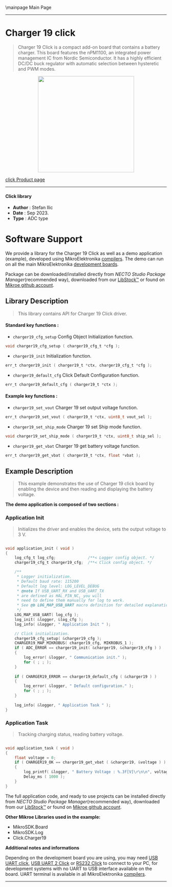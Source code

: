\mainpage Main Page

---
# Charger 19 click

> Charger 19 Click is a compact add-on board that contains a battery charger. This board features the nPM1100, an integrated power management IC from Nordic Semiconductor. It has a highly efficient DC/DC buck regulator with automatic selection between hysteretic and PWM modes.

<p align="center">
  <img src="https://download.mikroe.com/images/click_for_ide/charger19_click.png" height=300px>
</p>

[click Product page](https://www.mikroe.com/charger-19-click)

---


#### Click library

- **Author**        : Stefan Ilic
- **Date**          : Sep 2023.
- **Type**          : ADC type


# Software Support

We provide a library for the Charger 19 Click
as well as a demo application (example), developed using MikroElektronika
[compilers](https://www.mikroe.com/necto-studio).
The demo can run on all the main MikroElektronika [development boards](https://www.mikroe.com/development-boards).

Package can be downloaded/installed directly from *NECTO Studio Package Manager*(recommended way), downloaded from our [LibStock&trade;](https://libstock.mikroe.com) or found on [Mikroe github account](https://github.com/MikroElektronika/mikrosdk_click_v2/tree/master/clicks).

## Library Description

> This library contains API for Charger 19 Click driver.

#### Standard key functions :

- `charger19_cfg_setup` Config Object Initialization function.
```c
void charger19_cfg_setup ( charger19_cfg_t *cfg );
```

- `charger19_init` Initialization function.
```c
err_t charger19_init ( charger19_t *ctx, charger19_cfg_t *cfg );
```

- `charger19_default_cfg` Click Default Configuration function.
```c
err_t charger19_default_cfg ( charger19_t *ctx );
```

#### Example key functions :

- `charger19_set_vout` Charger 19 set output voltage function.
```c
err_t charger19_set_vout ( charger19_t *ctx, uint8_t vout_sel );
```

- `charger19_set_ship_mode` Charger 19 set Ship mode function.
```c
void charger19_set_ship_mode ( charger19_t *ctx, uint8_t ship_sel );
```

- `charger19_get_vbat` Charger 19 get battery voltage function.
```c
err_t charger19_get_vbat ( charger19_t *ctx, float *vbat );
```

## Example Description

> This example demonstrates the use of Charger 19 click board by enabling the device
  and then reading and displaying the battery voltage.

**The demo application is composed of two sections :**

### Application Init

> Initializes the driver and enables the device, sets the output 
  voltage to 3 V.

```c

void application_init ( void )
{
    log_cfg_t log_cfg;              /**< Logger config object. */
    charger19_cfg_t charger19_cfg;  /**< Click config object. */

    /** 
     * Logger initialization.
     * Default baud rate: 115200
     * Default log level: LOG_LEVEL_DEBUG
     * @note If USB_UART_RX and USB_UART_TX 
     * are defined as HAL_PIN_NC, you will 
     * need to define them manually for log to work. 
     * See @b LOG_MAP_USB_UART macro definition for detailed explanation.
     */
    LOG_MAP_USB_UART( log_cfg );
    log_init( &logger, &log_cfg );
    log_info( &logger, " Application Init " );

    // Click initialization.
    charger19_cfg_setup( &charger19_cfg );
    CHARGER19_MAP_MIKROBUS( charger19_cfg, MIKROBUS_1 );
    if ( ADC_ERROR == charger19_init( &charger19, &charger19_cfg ) )
    {
        log_error( &logger, " Communication init." );
        for ( ; ; );
    }
    
    if ( CHARGER19_ERROR == charger19_default_cfg ( &charger19 ) )
    {
        log_error( &logger, " Default configuration." );
        for ( ; ; );
    }
    
    log_info( &logger, " Application Task " );
}
```

### Application Task

> Tracking charging status, reading battery voltage.

```c

void application_task ( void ) 
{
    float voltage = 0;
    if ( CHARGER19_OK == charger19_get_vbat ( &charger19, &voltage ) ) 
    {
        log_printf( &logger, " Battery Voltage : %.3f[V]\r\n\n", voltage );
        Delay_ms ( 1000 );
    }
}

```

The full application code, and ready to use projects can be installed directly from *NECTO Studio Package Manager*(recommended way), downloaded from our [LibStock&trade;](https://libstock.mikroe.com) or found on [Mikroe github account](https://github.com/MikroElektronika/mikrosdk_click_v2/tree/master/clicks).

**Other Mikroe Libraries used in the example:**

- MikroSDK.Board
- MikroSDK.Log
- Click.Charger19

**Additional notes and informations**

Depending on the development board you are using, you may need
[USB UART click](https://www.mikroe.com/usb-uart-click),
[USB UART 2 Click](https://www.mikroe.com/usb-uart-2-click) or
[RS232 Click](https://www.mikroe.com/rs232-click) to connect to your PC, for
development systems with no UART to USB interface available on the board. UART
terminal is available in all MikroElektronika
[compilers](https://shop.mikroe.com/compilers).

---
